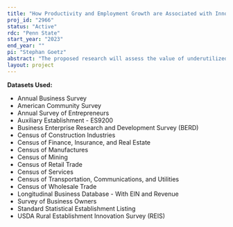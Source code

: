 ```yaml
---
title: "How Productivity and Employment Growth are Associated with Innovation and the Impact of Design on Innovation and Firm Growth"
proj_id: "2966"
status: "Active"
rdc: "Penn State"
start_year: "2023"
end_year: ""
pi: "Stephan Goetz"
abstract: "The proposed research will assess the value of underutilized Census innovation measures for explaining differences in productivity and employment growth in firms, and to evaluate the value of design questions included in the 2022 Annual Business Survey. The first part of the project will link the Census and other innovation datasets to the 2012 and 2017 Economic Census to examine the firm and contextual covariates associated with product and process innovation, and to estimate models of employment and productivity growth. The innovation model specifications will then be used to assess whether auxiliary variables in both the ABS and Economic Census can predict product and process innovation behavior in firms among the much more numerous Economic Census respondents, for which the Small Area Estimation (SAE) methods could be applied in future research. The second part of the project will explore the relationship between design and firm business conditions and employment and payroll growth, using data from the 2014 Rural Establishment Innovation Survey and other sources. This research will provide insights into the economic impacts of innovation and the role of design in entrepreneurial activities."
layout: project
---
```


**Datasets Used:**

  - Annual Business Survey 
  - American Community Survey 
  - Annual Survey of Entrepreneurs 
  - Auxiliary Establishment - ES9200 
  - Business Enterprise Research and Development Survey (BERD) 
  - Census of Construction Industries 
  - Census of Finance, Insurance, and Real Estate 
  - Census of Manufactures 
  - Census of Mining 
  - Census of Retail Trade 
  - Census of Services 
  - Census of Transportation, Communications, and Utilities 
  - Census of Wholesale Trade 
  - Longitudinal Business Database - With EIN and Revenue 
  - Survey of Business Owners 
  - Standard Statistical Establishment Listing 
  - USDA Rural Establishment Innovation Survey (REIS) 


